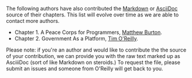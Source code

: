 The following authors have also contributed the [Markdown](http://daringfireball.net/projects/markdown/) or  [AsciiDoc](http://www.methods.co.nz/asciidoc/) source of their chapters.  This list will evolve over time as we are able to contact more authors.

* Chapter 1.  A Peace Corps for Programmers, [Matthew Burton](http://matthewburton.org/).
* Chapter 2.  Government As a Platform, [Tim O'Reilly](https://twitter.com/timoreilly).

Please note: if you're an author and would like to contribute the the source of your contribution, we can provide you with the raw text marked up as AsciiiDoc (sort of like Markdown on steroids.)  To request the file, please submit an issues and someone from O'Reilly will get back to you.
